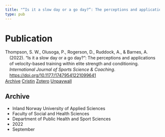 ```yaml
---
title: "“Is it a slow day or a go day?”: The perceptions and applications of velocity-based training within elite strength and conditioning"
type: pub
---
```

<h1>Publication</h1>
<article id="csl-bib-container-2WQBU72I" class="csl-bib-container">
  <div class="csl-bib-body" style="line-height: 1.35; padding-left: 1em; text-indent:-1em;">
  <div class="csl-entry">Thompson, S. W., Olusoga, P., Rogerson, D., Ruddock, A., &amp; Barnes, A. (2022). &#x201C;Is it a slow day or a go day?&#x201D;: The perceptions and applications of velocity-based training within elite strength and conditioning. <i>International Journal of Sports Science &amp; Coaching</i>. <a href="https://doi.org/10.1177/17479541221099641">https://doi.org/10.1177/17479541221099641</a></div>
</div>
  <div class="csl-bib-buttons">
    <a href="#taxonomy-article-2WQBU72I" class="csl-bib-button">Archive</a>
    <a href="https://app.cristin.no/results/show.jsf?id=2050282" alt="Cristin URL" class="csl-bib-button">Cristin</a>
    <a href="http://zotero.org/groups/5022929/items/2WQBU72I" alt="Zotero URL" class="csl-bib-button">Zotero</a>
    <a href="https://journals.sagepub.com/doi/pdf/10.1177/17479541221099641" class="csl-bib-button">Unpaywall</a>
  </div>
  <div id="csl-bib-meta-container-2WQBU72I"></div>
</article>
<div id="csl-bib-meta-2WQBU72I" class="csl-bib-meta">
  <article id="taxonomy-article-2WQBU72I" class="taxonomy-article">
    <h1>Archive</h1>
    <ul>
      <li>Inland Norway University of Applied Sciences</li>
      <li>Faculty of Social and Health Sciences</li>
      <li>Department of Public Health and Sport Sciences</li>
      <li>2022</li>
      <li>September</li>
    </ul>
  </article>
</div>
